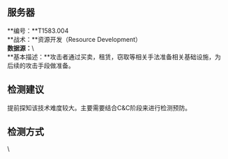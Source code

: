 ## 服务器  
**编号：**T1583.004  
**战术：**资源开发（Resource Development）  
**数据源：**\  
**基本描述：**攻击者通过买卖，租赁，窃取等相关手法准备相关基础设施，为后续的攻击手段做准备。  
## 检测建议  
提前探知该技术难度较大。主要需要结合C&C阶段来进行检测预防。  
## 检测方式  
\